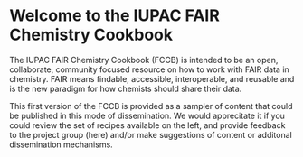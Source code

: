 # Welcome to the IUPAC FAIR Chemistry Cookbook

The IUPAC FAIR Chemistry Cookbook (FCCB) is intended to be an open, collaborate, community focused 
resource on how to work with FAIR data in chemistry. FAIR means findable, accessible, interoperable, 
and reusable and is the new paradigm for how chemists should share their data.

This first version of the FCCB is provided as a sampler of content that could be published in this
mode of dissemination.  We would apprecitate it if you could review the set of recipes available on 
the left, and provide feedback to the project group (here) and/or make suggestions of content or 
additonal dissemination mechanisms.

```{tableofcontents}
```
